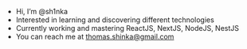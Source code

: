 - Hi, I’m @sh1nka
- Interested in learning and discovering different technologies
- Currently working and mastering ReactJS, NextJS, NodeJS, NestJS
- You can reach me at thomas.shinka@gmail.com

<!---
sh1nka/sh1nka is a ✨ special ✨ repository because its `README.md` (this file) appears on your GitHub profile.
You can click the Preview link to take a look at your changes.
--->
